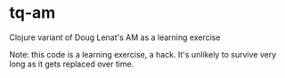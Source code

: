 # tq-am
Clojure variant of Doug Lenat's AM as a learning exercise

Note: this code is a learning exercise, a hack. It's unlikely to survive very long as it gets replaced over time.
